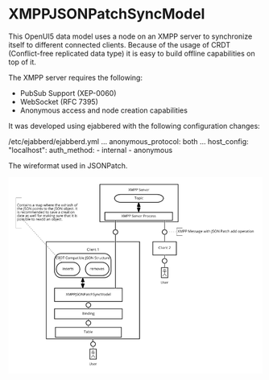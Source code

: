 # XMPPJSONPatchSyncModel

This OpenUI5 data model uses a node on an XMPP server to synchronize itself to different connected clients.
Because of the usage of CRDT (Conflict-free replicated data type) it is easy to build offline capabilities on top of it.

The XMPP server requires the following:

 * PubSub Support (XEP-0060)
 * WebSocket (RFC 7395)
 * Anonymous access and node creation capabilities

It was developed using ejabbered with the following configuration changes:

/etc/ejabberd/ejabberd.yml
...
anonymous_protocol: both
...
host_config:
   "localhost":
     auth_method:
       - internal
       - anonymous

The wireformat used in JSONPatch.


![Architecture](/img/XMPPJSONPatchSyncModel-Architecture.png?raw=true "Architecture")
